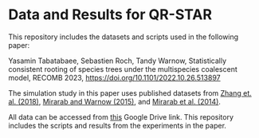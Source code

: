 # Data and Results for QR-STAR

This repository includes the datasets and scripts used in the following paper:

Yasamin Tabatabaee, Sebastien Roch, Tandy Warnow, Statistically consistent rooting of species trees under the multispecies coalescent model, RECOMB 2023, https://doi.org/10.1101/2022.10.26.513897

The simulation study in this paper uses published datasets from [Zhang et. al. (2018)](https://bmcbioinformatics.biomedcentral.com/articles/10.1186/s12859-018-2129-y), [Mirarab and Warnow (2015)](https://academic.oup.com/bioinformatics/article/31/12/i44/215524), and [Mirarab et al. (2014)](https://www.science.org/doi/full/10.1126/science.1250463).

All data can be accessed from [this](https://drive.google.com/drive/folders/1eGrH1ejoxBqVC6DVIhuU5cwJqjSGQZiU?usp=sharing) Google Drive link. This repository includes the scripts and results from the experiments in the paper.
